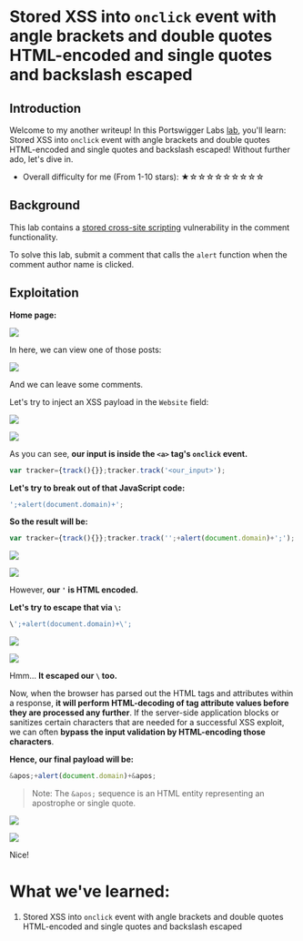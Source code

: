 # Stored XSS into `onclick` event with angle brackets and double quotes HTML-encoded and single quotes and backslash escaped

## Introduction

Welcome to my another writeup! In this Portswigger Labs [lab](https://portswigger.net/web-security/cross-site-scripting/contexts/lab-onclick-event-angle-brackets-double-quotes-html-encoded-single-quotes-backslash-escaped), you'll learn: Stored XSS into `onclick` event with angle brackets and double quotes HTML-encoded and single quotes and backslash escaped! Without further ado, let's dive in.

- Overall difficulty for me (From 1-10 stars): ★☆☆☆☆☆☆☆☆☆

## Background

This lab contains a [stored cross-site scripting](https://portswigger.net/web-security/cross-site-scripting/stored) vulnerability in the comment functionality.

To solve this lab, submit a comment that calls the `alert` function when the comment author name is clicked.

## Exploitation

**Home page:**

![](https://github.com/siunam321/CTF-Writeups/blob/main/Portswigger-Labs/Cross-Site-Scripting/XSS-23/images/Pasted%20image%2020230101045247.png)

In here, we can view one of those posts:

![](https://github.com/siunam321/CTF-Writeups/blob/main/Portswigger-Labs/Cross-Site-Scripting/XSS-23/images/Pasted%20image%2020230101045320.png)

And we can leave some comments.

Let's try to inject an XSS payload in the `Website` field:

![](https://github.com/siunam321/CTF-Writeups/blob/main/Portswigger-Labs/Cross-Site-Scripting/XSS-23/images/Pasted%20image%2020230101050248.png)

![](https://github.com/siunam321/CTF-Writeups/blob/main/Portswigger-Labs/Cross-Site-Scripting/XSS-23/images/Pasted%20image%2020230101050325.png)

As you can see, **our input is inside the `<a>` tag's `onclick` event.**

```js
var tracker={track(){}};tracker.track('<our_input>');
```

**Let's try to break out of that JavaScript code:**
```js
';+alert(document.domain)+';
```

**So the result will be:**
```js
var tracker={track(){}};tracker.track('';+alert(document.domain)+';');
```

![](https://github.com/siunam321/CTF-Writeups/blob/main/Portswigger-Labs/Cross-Site-Scripting/XSS-23/images/Pasted%20image%2020230101050834.png)

![](https://github.com/siunam321/CTF-Writeups/blob/main/Portswigger-Labs/Cross-Site-Scripting/XSS-23/images/Pasted%20image%2020230101050922.png)

However, **our `'` is HTML encoded.**

**Let's try to escape that via `\`:**
```js
\';+alert(document.domain)+\';
```

![](https://github.com/siunam321/CTF-Writeups/blob/main/Portswigger-Labs/Cross-Site-Scripting/XSS-23/images/Pasted%20image%2020230101051006.png)

![](https://github.com/siunam321/CTF-Writeups/blob/main/Portswigger-Labs/Cross-Site-Scripting/XSS-23/images/Pasted%20image%2020230101051040.png)

Hmm... **It escaped our `\` too.**

Now, when the browser has parsed out the HTML tags and attributes within a response, **it will perform HTML-decoding of tag attribute values before they are processed any further**. If the server-side application blocks or sanitizes certain characters that are needed for a successful XSS exploit, we can often **bypass the input validation by HTML-encoding those characters**.

**Hence, our final payload will be:**
```js
&apos;+alert(document.domain)+&apos;
```

> Note: The `&apos;` sequence is an HTML entity representing an apostrophe or single quote.

![](https://github.com/siunam321/CTF-Writeups/blob/main/Portswigger-Labs/Cross-Site-Scripting/XSS-23/images/Pasted%20image%2020230101051410.png)

![](https://github.com/siunam321/CTF-Writeups/blob/main/Portswigger-Labs/Cross-Site-Scripting/XSS-23/images/Pasted%20image%2020230101051429.png)

Nice!

# What we've learned:

1. Stored XSS into `onclick` event with angle brackets and double quotes HTML-encoded and single quotes and backslash escaped